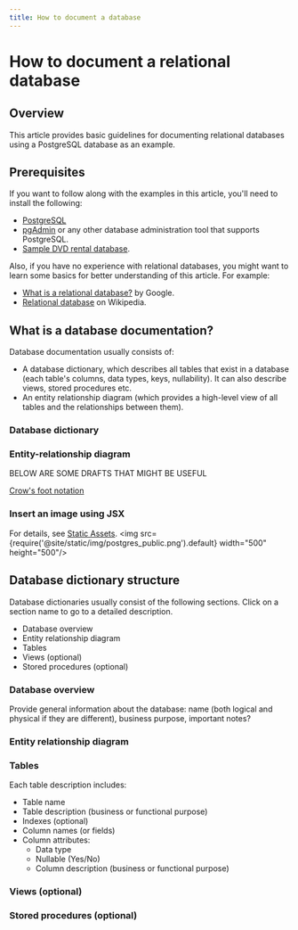 ```yaml
---
title: How to document a database
---
```

# How to document a relational database

## Overview
This article provides basic guidelines for documenting relational databases using a PostgreSQL database as an example.

## Prerequisites
If you want to follow along with the examples in this article, you'll need to install the following:
- [PostgreSQL](https://www.postgresql.org/download/)
- [pgAdmin](https://www.pgadmin.org) or any other database administration tool that supports PostgreSQL.
- [Sample DVD rental database](https://www.postgresqltutorial.com/postgresql-getting-started/postgresql-sample-database/).

Also, if you have no experience with relational databases, you might want to learn some basics for better understanding of this article. For example:
- [What is a relational database?](https://cloud.google.com/learn/what-is-a-relational-database) by Google.
- [Relational database](https://en.wikipedia.org/wiki/Relational_database) on Wikipedia.  

## What is a database documentation?
Database documentation usually consists of:
- A database dictionary, which describes all tables that exist in a database (each table's columns, data types, keys, nullability). It can also describe views, stored procedures etc.
- An entity relationship diagram (which provides a high-level view of all tables and the relationships between them).

### Database dictionary


### Entity-relationship diagram









BELOW ARE SOME DRAFTS THAT MIGHT BE USEFUL

[Crow's foot notation](https://en.wikipedia.org/wiki/Entity–relationship_model#Crow's_foot_notation)

### Insert an image using JSX
For details, see [Static Assets](https://docusaurus.io/docs/static-assets).
<img src={require('@site/static/img/postgres_public.png').default} width="500" height="500"/>


## Database dictionary structure
Database dictionaries usually consist of the following sections. Click on a section name to go to a detailed description.
- Database overview
- Entity relationship diagram
- Tables
- Views (optional)
- Stored procedures (optional)

### Database overview
Provide general information about the database: name (both logical and physical if they are different), business purpose, important notes?

### Entity relationship diagram

### Tables
Each table description includes:
- Table name
- Table description (business or functional purpose)
- Indexes (optional)
- Column names (or fields)
- Column attributes:
    - Data type
    - Nullable (Yes/No)
    - Column description (business or functional purpose)

### Views (optional)

### Stored procedures (optional)
